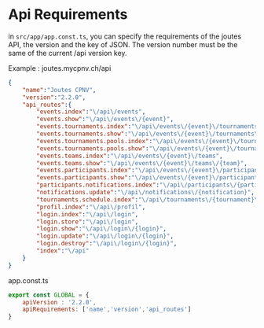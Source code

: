 # Api Requirements

in `src/app/app.const.ts`, you can specify the requirements of the joutes API, the version and the key of JSON.
The version number must be the same of the current /api version key.

Example :
joutes.mycpnv.ch/api
```json
{
    "name":"Joutes CPNV",
    "version":"2.2.0",
    "api_routes":{
        "events.index":"\/api\/events",
        "events.show":"\/api\/events\/{event}",
        "events.tournaments.index":"\/api\/events\/{event}\/tournaments",
        "events.tournaments.show":"\/api\/events\/{event}\/tournaments\/{tournament}",
        "events.tournaments.pools.index":"\/api\/events\/{event}\/tournaments\/{tournament}\/pools",
        "events.tournaments.pools.show":"\/api\/events\/{event}\/tournaments\/{tournament}\/pools\/{pool}",
        "events.teams.index":"\/api\/events\/{event}\/teams",
        "events.teams.show":"\/api\/events\/{event}\/teams\/{team}",
        "events.participants.index":"\/api\/events\/{event}\/participants",
        "events.participants.show":"\/api\/events\/{event}\/participants\/{participant}",
        "participants.notifications.index":"\/api\/participants\/{participant}\/notifications",
        "notifications.update":"\/api\/notifications\/{notification}",
        "tournaments.schedule.index":"\/api\/tournaments\/{tournament}\/schedule",
        "profil.index":"\/api\/profil",
        "login.index":"\/api\/login",
        "login.store":"\/api\/login",
        "login.show":"\/api\/login\/{login}",
        "login.update":"\/api\/login\/{login}",
        "login.destroy":"\/api\/login\/{login}",
        "index":"\/api"
    }
}
```

app.const.ts
```Javascript
export const GLOBAL = {
    apiVersion : '2.2.0',
    apiRequirements: ['name','version','api_routes']
}
```
